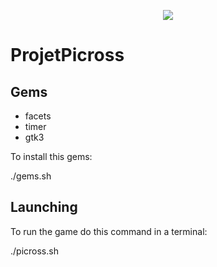 <p align="center"><img src="https://github.com/bdi-carlo/ProjetPicross/blob/master/Docs/Images/LogoFinal.jpg" /></p>

# ProjetPicross

## Gems

* facets
* timer
* gtk3

To install this gems:

./gems.sh

## Launching

To run the game do this command in a terminal:

./picross.sh
